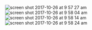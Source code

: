 ![screen shot 2017-10-26 at 9 57 27 am](https://user-images.githubusercontent.com/28495779/32063390-47bb7f14-ba34-11e7-81f0-510f0da2b523.png)
![screen shot 2017-10-26 at 9 58 04 am](https://user-images.githubusercontent.com/28495779/32063393-48fb819e-ba34-11e7-943a-d86e609bc959.png)
![screen shot 2017-10-26 at 9 58 14 am](https://user-images.githubusercontent.com/28495779/32063399-4ae6d076-ba34-11e7-8cd6-2fc83b192b31.png)
![screen shot 2017-10-26 at 9 58 24 am](https://user-images.githubusercontent.com/28495779/32063402-4c871968-ba34-11e7-895f-dca474220612.png)
